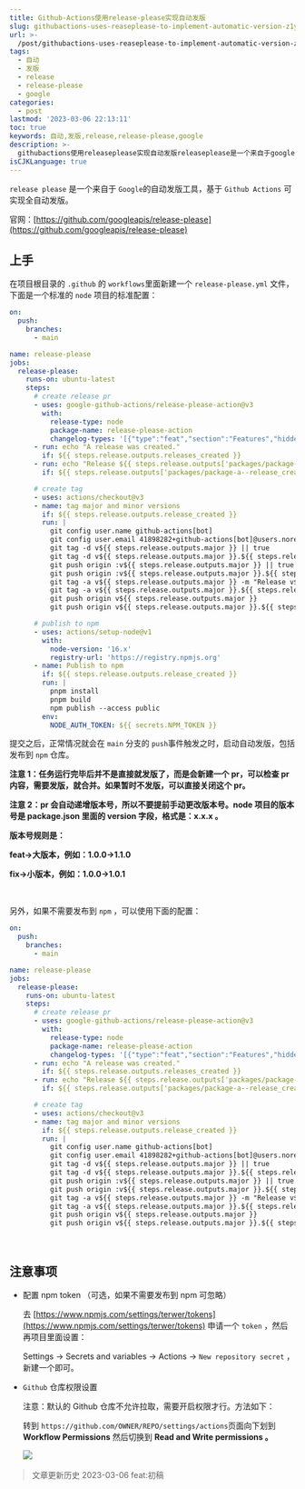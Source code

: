 ```yaml
---
title: Github-Actions使用release-please实现自动发版
slug: githubactions-uses-reaseplease-to-implement-automatic-version-z1yj1lb
url: >-
  /post/githubactions-uses-reaseplease-to-implement-automatic-version-z1yj1lb.html
tags:
  - 自动
  - 发版
  - release
  - release-please
  - google
categories:
  - post
lastmod: '2023-03-06 22:13:11'
toc: true
keywords: 自动,发版,release,release-please,google
description: >-
  githubactions使用releaseplease实现自动发版​releaseplease​​是一个来自于google​​的自动发版工具基于githubactions​可实现全自动发版。官网_https_githubcomgoogleapisreleaseplease上手在项目根目录的github​的workflows​里面新建一个releasepleaseyml​文件下面是一个标准的node​项目的标准配置_on_push_branches_mainname_releasepleasejobs_r
isCJKLanguage: true
---
```




​`release please`​​ 是一个来自于 `Google`​​ 的自动发版工具，基于 `Github Actions`​ 可实现全自动发版。

官网：[https://github.com/googleapis/release-please](https://github.com/googleapis/release-please)

## 上手

在项目根目录的 `.github`​ 的 `workflows`​ 里面新建一个 `release-please.yml`​ 文件，下面是一个标准的 `node`​ 项目的标准配置：

```yaml
on:
  push:
    branches:
      - main

name: release-please
jobs:
  release-please:
    runs-on: ubuntu-latest
    steps:
      # create release pr
      - uses: google-github-actions/release-please-action@v3
        with:
          release-type: node
          package-name: release-please-action
          changelog-types: '[{"type":"feat","section":"Features","hidden":false},{"type":"fix","section":"Bug Fixes","hidden":false},{"type":"chore","section":"Miscellaneous","hidden":false}]'
      - run: echo "A release was created."
        if: ${{ steps.release.outputs.releases_created }}
      - run: echo "Release ${{ steps.release.outputs['packages/package-a--tag_name'] }} created for package-a."
        if: ${{ steps.release.outputs['packages/package-a--release_created'] }}

      # create tag
      - uses: actions/checkout@v3
      - name: tag major and minor versions
        if: ${{ steps.release.outputs.release_created }}
        run: |
          git config user.name github-actions[bot]
          git config user.email 41898282+github-actions[bot]@users.noreply.github.com
          git tag -d v${{ steps.release.outputs.major }} || true
          git tag -d v${{ steps.release.outputs.major }}.${{ steps.release.outputs.minor }} || true
          git push origin :v${{ steps.release.outputs.major }} || true
          git push origin :v${{ steps.release.outputs.major }}.${{ steps.release.outputs.minor }} || true
          git tag -a v${{ steps.release.outputs.major }} -m "Release v${{ steps.release.outputs.major }}"
          git tag -a v${{ steps.release.outputs.major }}.${{ steps.release.outputs.minor }} -m "Release v${{ steps.release.outputs.major }}.${{ steps.release.outputs.minor }}"
          git push origin v${{ steps.release.outputs.major }}
          git push origin v${{ steps.release.outputs.major }}.${{ steps.release.outputs.minor }}

      # publish to npm
      - uses: actions/setup-node@v1
        with:
          node-version: '16.x'
          registry-url: 'https://registry.npmjs.org'
      - name: Publish to npm
        if: ${{ steps.release.outputs.release_created }}
        run: |
          pnpm install
          pnpm build
          npm publish --access public
        env:
          NODE_AUTH_TOKEN: ${{ secrets.NPM_TOKEN }}
```

提交之后，正常情况就会在 `main`​​ 分支的 `push`​​ 事件触发之时，启动自动发版，包括发布到 `npm`​​ 仓库。

**注意 1：任务运行完毕后并不是直接就发版了，而是会新建一个 pr，可以检查 pr 内容，需要发版，就合并。如果暂时不发版，可以直接关闭这个 pr。**

**注意 2：pr 会自动递增版本号，所以不要提前手动更改版本号。node 项目的版本号是 package.json 里面的 version 字段，格式是：x.x.x 。**

**版本号规则是：**

**feat-&gt;大版本，例如：1.0.0-&gt;1.1.0**

**fix-&gt;小版本，例如：1.0.0-&gt;1.0.1**

‍

另外，如果不需要发布到 `npm`​ ，可以使用下面的配置：

```yaml
on:
  push:
    branches:
      - main

name: release-please
jobs:
  release-please:
    runs-on: ubuntu-latest
    steps:
      # create release pr
      - uses: google-github-actions/release-please-action@v3
        with:
          release-type: node
          package-name: release-please-action
          changelog-types: '[{"type":"feat","section":"Features","hidden":false},{"type":"fix","section":"Bug Fixes","hidden":false},{"type":"chore","section":"Miscellaneous","hidden":false}]'
      - run: echo "A release was created."
        if: ${{ steps.release.outputs.releases_created }}
      - run: echo "Release ${{ steps.release.outputs['packages/package-a--tag_name'] }} created for package-a."
        if: ${{ steps.release.outputs['packages/package-a--release_created'] }}

      # create tag
      - uses: actions/checkout@v3
      - name: tag major and minor versions
        if: ${{ steps.release.outputs.release_created }}
        run: |
          git config user.name github-actions[bot]
          git config user.email 41898282+github-actions[bot]@users.noreply.github.com
          git tag -d v${{ steps.release.outputs.major }} || true
          git tag -d v${{ steps.release.outputs.major }}.${{ steps.release.outputs.minor }} || true
          git push origin :v${{ steps.release.outputs.major }} || true
          git push origin :v${{ steps.release.outputs.major }}.${{ steps.release.outputs.minor }} || true
          git tag -a v${{ steps.release.outputs.major }} -m "Release v${{ steps.release.outputs.major }}"
          git tag -a v${{ steps.release.outputs.major }}.${{ steps.release.outputs.minor }} -m "Release v${{ steps.release.outputs.major }}.${{ steps.release.outputs.minor }}"
          git push origin v${{ steps.release.outputs.major }}
          git push origin v${{ steps.release.outputs.major }}.${{ steps.release.outputs.minor }}
```

‍

## 注意事项

* 配置 npm token （可选，如果不需要发布到 npm 可忽略）

  去 [https://www.npmjs.com/settings/terwer/tokens](https://www.npmjs.com/settings/terwer/tokens) 申请一个 `token`​ ，然后再项目里面设置：

  Settings -> Secrets and variables -> Actions -> `New repository secret`​ ，新建一个即可。

* ​`Github`​ 仓库权限设置

  注意：默认的 Github 仓库不允许拉取，需要开启权限才行。方法如下：

  转到 `https://github.com/OWNER/REPO/settings/actions`​ 页面向下划到 **Workflow Permissions** 然后切换到 **Read and Write permissions 。**

  ​![](https://static.terwergreen.com/test/202303062150540.png)​

> 文章更新历史
> 2023-03-06 feat:初稿

‍
